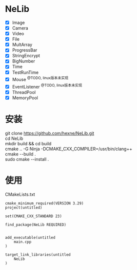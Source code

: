 # NeLib
- [x] Image
- [x] Camera
- [x] Video
- [x] File
- [x] MultArray
- [x] ProgressBar
- [x] StringEncrypt
- [x] BigNumber
- [x] Time
- [x] TestRunTime
- [x] Mouse <sup> @TODO, linux版本未实现
- [x] EventListener <sup> @TODO, linux版本未实现
- [x] ThreadPool
- [x] MemoryPool

# 安装
git clone https://github.com/hexne/NeLib.git  
cd NeLib  
mkdir build && cd build  
cmake .. -G Ninja -DCMAKE_CXX_COMPILER=/usr/bin/clang++  
cmake --build .  
sudo cmake --install .  


# 使用
CMakeLists.txt
```
cmake_minimum_required(VERSION 3.29)
project(untitled)

set(CMAKE_CXX_STANDARD 23)

find_package(NeLib REQUIRED)


add_executable(untitled
    main.cpp
)

target_link_libraries(untitled
    NeLib
)

```
